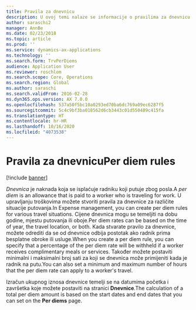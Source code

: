```yaml
---
title: Pravila za dnevnicu
description: U ovoj temi nalaze se informacije o pravilima za dnevnicu.
author: saraschi2
manager: AnnBe
ms.date: 02/23/2018
ms.topic: article
ms.prod: ''
ms.service: dynamics-ax-applications
ms.technology: ''
ms.search.form: TrvPerDiems
audience: Application User
ms.reviewer: roschlom
ms.search.scope: Core, Operations
ms.search.region: Global
ms.author: saraschi
ms.search.validFrom: 2016-02-28
ms.dyn365.ops.version: AX 7.0.0
ms.openlocfilehash: 537a50f5bc10a0293ed70ba6dc769a09ec6287f5
ms.sourcegitcommit: 5c4c9bf3ba018562d6cb3443c01d550489c415fa
ms.translationtype: HT
ms.contentlocale: hr-HR
ms.lasthandoff: 10/16/2020
ms.locfileid: "4073538"
---
```

# <a name="per-diem-rules"></a><span data-ttu-id="4e6f3-103">Pravila za dnevnicu</span><span class="sxs-lookup"><span data-stu-id="4e6f3-103">Per diem rules</span></span>

[!include [banner](../includes/banner.md)]

<span data-ttu-id="4e6f3-104">*Dnevnica* je naknada koja se isplaćuje radniku koji putuje zbog posla.</span><span class="sxs-lookup"><span data-stu-id="4e6f3-104">A *per diem* is an allowance that is paid to a worker who is traveling for work.</span></span> <span data-ttu-id="4e6f3-105">U upravljanju troškovima možete stvoriti pravila za dnevnice za različite situacije putovanja.</span><span class="sxs-lookup"><span data-stu-id="4e6f3-105">In Expense management, you can create per diem rules for various travel situations.</span></span> <span data-ttu-id="4e6f3-106">Cijene dnevnica mogu se temeljiti na dobu godine, mjestu putovanja ili oboje.</span><span class="sxs-lookup"><span data-stu-id="4e6f3-106">Per diem rates can be based on the time of year, the travel location, or both.</span></span> <span data-ttu-id="4e6f3-107">Kada stvarate pravilo za dnevnice, možete odrediti da se od dnevnice odbija postotak ako radnik prima besplatne obroke ili usluge.</span><span class="sxs-lookup"><span data-stu-id="4e6f3-107">When you create a per diem rule, you can specify that a percentage of the per diem rate will be withheld if a worker receives complimentary meals or services.</span></span> <span data-ttu-id="4e6f3-108">Također možete postaviti minimalni i maksimalni broj sati za koji se dnevnica može primijeniti kada je radnik na putu.</span><span class="sxs-lookup"><span data-stu-id="4e6f3-108">You can also set a minimum and maximum number of hours that the per diem rate can apply to a worker's travel.</span></span>

<span data-ttu-id="4e6f3-109">Izračun ukupnog iznosa dnevnice temelji se na datumima početka i završetka koje možete postaviti na stranici **Dnevnice**.</span><span class="sxs-lookup"><span data-stu-id="4e6f3-109">The calculation of a total per diem amount is based on the start dates and end dates that you can set on the **Per diems** page.</span></span>
